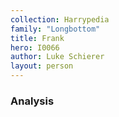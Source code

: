 ```yaml
---
collection: Harrypedia
family: "Longbottom"
title: Frank
hero: I0066
author: Luke Schierer
layout: person
---
```



### Analysis

